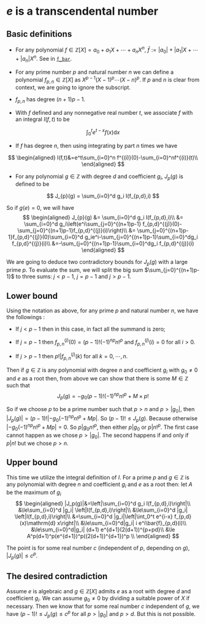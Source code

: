 # $e$ is a transcendental number

## Basic definitions

- For any polynomial $f\in\mathbb Z[X]=a_0+a_1X+\cdots+a_nX^n$, $\bar f:=|a_0|+|a_1|X+\cdots+|a_n|X^n$. See in [`f_bar`](https://github.com/jjaassoonn/transcendental/blob/master/src/e_trans_helpers.lean#L406).

- For any prime number $p$ and natural number $n$ we can define a polynomial $f_{p,n}\in\mathbb{Z}[X]$ as $X^{p-1}(X-1)^p\cdots(X-n)^p$. If $p$ and $n$ is clear from context, we are going to ignore the subscript.

- $f_{p,n}$ has degree $(n+1)p-1$.

- With $f$ defined and any nonnegative real number $t$, we associate $f$ with an integral $I(f, t)$ to be

$$
  \int_0^t  e^{t-x} f(x)\mathrm{d} x
$$

- If $f$ has degree $n$, then using integrating by part $n$ times we have

$$
\begin{aligned}
I(f,t)&=e^t\sum_{i=0}^n f^{(i)}(0)-\sum_{i=0}^nf^{(i)}(t)\\
\end{aligned}
$$

- For any polynomial $g\in\mathbb Z$ with degree $d$ and coefficient $g_i$, $J_p(g)$ is defined to be

$$
J_{p}(g) = \sum_{i=0}^d g_i I(f_{p,d},i)
$$

So if $g(e)=0$, we will have
$$
\begin{aligned}
  J_{p}(g) &= \sum_{i=0}^d g_i I(f_{p,d},i)\\
           &= \sum_{i=0}^d g_i\left(e^i\sum_{j=0}^{(n+1)p-1} f_{p,d}^{(j)}(0)-\sum_{j=0}^{(n+1)p-1}f_{p,d}^{(j)}(i)\right)\\
           &= \sum_{j=0}^{(n+1)p-1}f_{p,d}^{(j)}(0)\sum_{i=0}^d g_ie^i-\sum_{j=0}^{(n+1)p-1}\sum_{i=0}^dg_i f_{p,d}^{(j)}(i)\\
           &=-\sum_{j=0}^{(n+1)p-1}\sum_{i=0}^dg_i f_{p,d}^{(j)}(i)
\end{aligned}
$$

We are going to deduce two contradictory bounds for $J_p(g)$ with a large prime $p$.
To evaluate the sum, we will split the big sum $\sum_{j=0}^{(n+1)p-1}$ to three sums: $j < p-1$, $j = p-1$ and $j > p-1$.

## Lower bound

Using the notation as above, for any prime $p$ and natural number $n$, we have the followings :

* If $j < p-1$ then in this case, in fact all the summand is zero;

* If $j = p-1$ then $f_{p,n}^{(j)}(0)=(p-1)! (-1)^{np}n!^p$ and $f_{p,n}^{(j)}(i)=0$ for all $i>0$.

* If $j > p-1$ then $p!|f_{p, n}^{(j)} (k)$ for all $k=0,\cdots,n$.

Then if $g\in\mathbb Z$ is any polynomial with degree $n$ and coefficient $g_i$ with $g_0\ne 0$ and $e$ as a root then, from above we can show that there is some $M\in\mathbb Z$ such that
$$
  J_p(g)=-g_0(p-1)!(-1)^{np}n!^p+M\times p!
$$

So if we choose $p$ to be a prime number such that $p > n$ and $p > |g_0|$, then $|J_p(g)|=(p-1)!\left|-g_0(-1)^{np}n!^p+Mp\right|$. So $(p-1)!\le J_p(g)$. Because otherwise $\left|-g_0(-1)^{np}n!^p+Mp\right|=0$. So $p|g_0n!^p$, then either $p|g_0$ or $p|n!^p$. The first case cannot happen as we chose $p>|g_0|$. The second happens if and only if $p|n!$ but we chose $p>n$.

## Upper bound

This time we utilize the integral definition of $I$. For a prime $p$ and $g\in\mathbb Z$ is any polynomial with degree $n$ and coefficient $g_i$ and $e$ as a root then: let $A$ be the maximum of $g_i$
$$
\begin{aligned}
|J_p(g)|&=\left|\sum_{i=0}^d g_i I(f_{p,d},i)\right|\\
        &\le\sum_{i=0}^d |g_i| \left|I(f_{p,d},i)\right|\\
        &\le\sum_{i=0}^d |g_i| \left|I(f_{p,d},i)\right|\\
        &=\sum_{i=0}^d |g_i|\left|\int_0^t  e^{i-x} f_{p,d}(x)\mathrm{d} x\right|\\
        &\le\sum_{i=0}^d|g_i| i e^i\bar{f}_{p,d}(i)\\
        &\le\sum_{i=0}^d|g_i| (d+1) e^{d+1}(2(d+1))^{p+pd}\\
        &\le A^p(d+1)^p(e^{d+1})^p((2(d+1))^{d+1})^p \\
\end{aligned}
$$

The point is for some real number $c$ (independent of $p$, depending on $g$), $|J_p(g)|\le c^p$.

## The desired contradiction

Assume $e$ is algebraic and $g\in\mathbb Z[X]$ admits $e$ as a root with degree $d$ and coefficient $g_i$. We can assume $g_0\ne 0$ by dividing a suitable power of $X$ if necessary. Then we know that for some real number $c$ independent of $g$, we have $(p-1)!\le J_p(g) \le c^p$ for all $p>|g_0|$ and $p>d$. But this is not possible.
